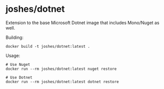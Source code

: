 # joshes/dotnet

Extension to the base Microsoft Dotnet image that includes Mono/Nuget as well.

Building:

```
docker build -t joshes/dotnet:latest .
```

Usage:

```
# Use Nuget
docker run --rm joshes/dotnet:latest nuget restore

# Use Dotnet
docker run --rm joshes/dotnet:latest dotnet restore
```
